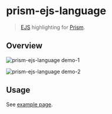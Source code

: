 prism-ejs-language
==================

> [EJS] highlighting for [Prism].

Overview
--------

![prism-ejs-language demo-1](https://raw.githubusercontent.com/dutchenkoOleg/prism-ejs-language/master/demo-1.jpg)

![prism-ejs-language demo-2](https://raw.githubusercontent.com/dutchenkoOleg/prism-ejs-language/master/demo-2.jpg)

Usage
--------

See [example page].

[EJS]: http://ejs.co/
[Prism]: http://prismjs.com/
[example page]: https://github.com/dutchenkoOleg/prism-ejs-language/blob/master/example.html
